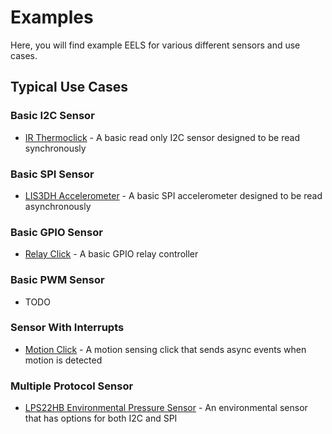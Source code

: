 # Examples
Here, you will find example EELS for various different sensors and use cases. 

## Typical Use Cases
### Basic I2C Sensor
* [IR Thermoclick](ir_thermoclick) - A basic read only I2C sensor designed to be read synchronously
### Basic SPI Sensor
* [LIS3DH Accelerometer](lis3dh) - A basic SPI accelerometer designed to be read asynchronously
### Basic GPIO Sensor
* [Relay Click](relayclick) - A basic GPIO relay controller
### Basic PWM Sensor
* TODO
### Sensor With Interrupts
* [Motion Click](motionclick) - A motion sensing click that sends async events when motion is detected
### Multiple Protocol Sensor
* [LPS22HB Environmental Pressure Sensor](lps22hb) - An environmental sensor that has options for both I2C and SPI
